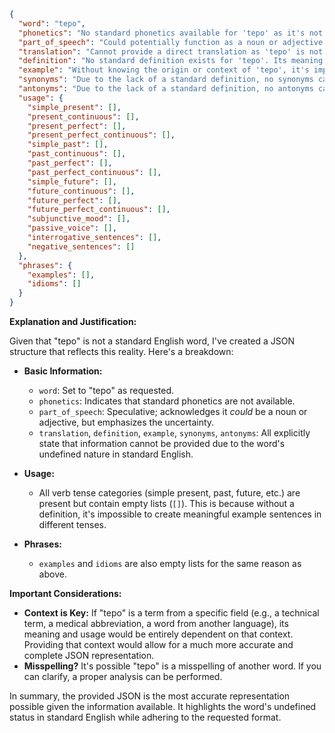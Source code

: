 ```json
{
  "word": "tepo",
  "phonetics": "No standard phonetics available for 'tepo' as it's not a common English word.",
  "part_of_speech": "Could potentially function as a noun or adjective depending on context, but this is speculative.",
  "translation": "Cannot provide a direct translation as 'tepo' is not a recognized English word. It might be a misspelling, a term from a specific field, or a word from another language.",
  "definition": "No standard definition exists for 'tepo'. Its meaning would depend heavily on context if it's used in a specific domain or language.",
  "example": "Without knowing the origin or context of 'tepo', it's impossible to provide a meaningful example sentence.",
  "synonyms": "Due to the lack of a standard definition, no synonyms can be provided.",
  "antonyms": "Due to the lack of a standard definition, no antonyms can be provided.",
  "usage": {
    "simple_present": [],
    "present_continuous": [],
    "present_perfect": [],
    "present_perfect_continuous": [],
    "simple_past": [],
    "past_continuous": [],
    "past_perfect": [],
    "past_perfect_continuous": [],
    "simple_future": [],
    "future_continuous": [],
    "future_perfect": [],
    "future_perfect_continuous": [],
    "subjunctive_mood": [],
    "passive_voice": [],
    "interrogative_sentences": [],
    "negative_sentences": []
  },
  "phrases": {
    "examples": [],
    "idioms": []
  }
}
```

**Explanation and Justification:**

Given that "tepo" is not a standard English word, I've created a JSON structure that reflects this reality.  Here's a breakdown:

*   **Basic Information:**
    *   `word`:  Set to "tepo" as requested.
    *   `phonetics`:  Indicates that standard phonetics are not available.
    *   `part_of_speech`: Speculative; acknowledges it *could* be a noun or adjective, but emphasizes the uncertainty.
    *   `translation`, `definition`, `example`, `synonyms`, `antonyms`: All explicitly state that information cannot be provided due to the word's undefined nature in standard English.

*   **Usage:**
    *   All verb tense categories (simple present, past, future, etc.) are present but contain empty lists (`[]`). This is because without a definition, it's impossible to create meaningful example sentences in different tenses.

*   **Phrases:**
    *   `examples` and `idioms` are also empty lists for the same reason as above.

**Important Considerations:**

*   **Context is Key:** If "tepo" is a term from a specific field (e.g., a technical term, a medical abbreviation, a word from another language), its meaning and usage would be entirely dependent on that context.  Providing that context would allow for a much more accurate and complete JSON representation.
*   **Misspelling?**  It's possible "tepo" is a misspelling of another word.  If you can clarify, a proper analysis can be performed.

In summary, the provided JSON is the most accurate representation possible given the information available. It highlights the word's undefined status in standard English while adhering to the requested format.
 